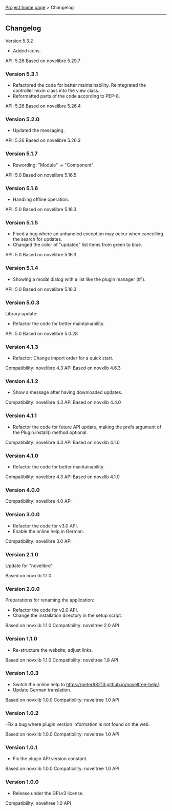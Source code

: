 [Project home page](../) > Changelog

------------------------------------------------------------------------

## Changelog


Version 5.3.2

- Added icons.

API: 5.26
Based on novelibre 5.29.7


### Version 5.3.1

- Refactored the code for better maintainability.
  Reintegrated the controller mixin class into the view class.
- Reformatted parts of the code according to PEP-8.

API: 5.26
Based on novelibre 5.26.4


### Version 5.2.0

- Updated the messaging.

API: 5.26
Based on novelibre 5.26.3


### Version 5.1.7

- Rewording: "Module" -> "Component".

API: 5.0
Based on novelibre 5.16.5


### Version 5.1.6

- Handling offline operation.

API: 5.0
Based on novelibre 5.16.3


### Version 5.1.5

- Fixed a bug where an unhandled exception may occur when cancelling the search for updates.
- Changed the color of "updated" list items from green to blue.

API: 5.0
Based on novelibre 5.16.3


### Version 5.1.4

- Showing a modal dialog with a list like the plugin manager (#1).

API: 5.0
Based on novelibre 5.16.3


### Version 5.0.3

Library update:
- Refactor the code for better maintainability.

API: 5.0
Based on novelibre 5.0.28

### Version 4.1.3

- Refactor: Change import order for a quick start.

Compatibility: novelibre 4.3 API
Based on novxlib 4.6.3

### Version 4.1.2

- Show a message after having downloaded updates.

Compatibility: novelibre 4.3 API
Based on novxlib 4.4.0

### Version 4.1.1

- Refactor the code for future API update,
  making the prefs argument of the Plugin.install() method optional.

Compatibility: novelibre 4.3 API
Based on novxlib 4.1.0

### Version 4.1.0

- Refactor the code for better maintainability.

Compatibility: novelibre 4.3 API
Based on novxlib 4.1.0

### Version 4.0.0

Compatibility: novelibre 4.0 API

### Version 3.0.0

- Refactor the code for v3.0 API.
- Enable the online help in German.

Compatibility: novelibre 3.0 API

### Version 2.1.0

Update for "novelibre".

Based on novxlib 1.1.0

### Version 2.0.0

Preparations for renaming the application:
- Refactor the code for v2.0 API.
- Change the installation directory in the setup script.

Based on novxlib 1.1.0
Compatibility: noveltree 2.0 API

### Version 1.1.0

- Re-structure the website; adjust links.

Based on novxlib 1.1.0
Compatibility: noveltree 1.8 API

### Version 1.0.3

- Switch the online help to https://peter88213.github.io/noveltree-help/.
- Update German translation.

Based on novxlib 1.0.0
Compatibility: noveltree 1.0 API

### Version 1.0.2

-Fix a bug where plugin version information is not found on the web.

Based on novxlib 1.0.0
Compatibility: noveltree 1.0 API

### Version 1.0.1

- Fix the plugin API version constant.

Based on novxlib 1.0.0
Compatibility: noveltree 1.0 API

### Version 1.0.0

- Release under the GPLv3 license.

Compatibility: noveltree 1.0 API